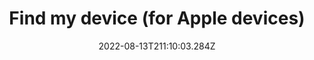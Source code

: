 ---
title: Find my device (for Apple devices)
date: "2022-08-13T211:10:03.284Z"
description: "It is recommended to have Find my device enabled. This feature can then be accessed through the Apple website in case you lose your device. "
position: 13
section: "Phone"
---